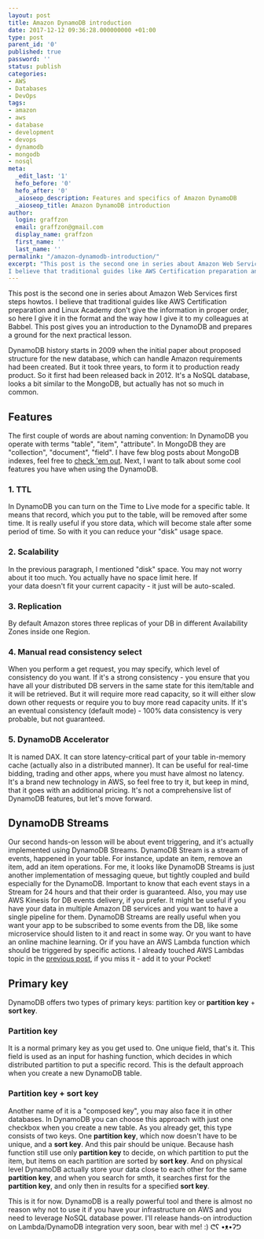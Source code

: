```yaml
---
layout: post
title: Amazon DynamoDB introduction
date: 2017-12-12 09:36:28.000000000 +01:00
type: post
parent_id: '0'
published: true
password: ''
status: publish
categories:
- AWS
- Databases
- DevOps
tags:
- amazon
- aws
- database
- development
- devops
- dynamodb
- mongodb
- nosql
meta:
  _edit_last: '1'
  hefo_before: '0'
  hefo_after: '0'
  _aioseop_description: Features and specifics of Amazon DynamoDB
  _aioseop_title: Amazon DynamoDB introduction
author:
  login: graffzon
  email: graffzon@gmail.com
  display_name: graffzon
  first_name: ''
  last_name: ''
permalink: "/amazon-dynamodb-introduction/"
excerpt: "This post is the second one in series about Amazon Web Services first steps howtos.
I believe that traditional guides like AWS Certification preparation and Linux Academy don't give the information in proper order, so here I give it in the format and the way how I give it to my colleagues at Babbel."
---
```


This post is the second one in series about Amazon Web Services first steps howtos.
I believe that traditional guides like AWS Certification preparation and Linux Academy don't give the information in proper order, so here I give it in the format and the way how I give it to my colleagues at Babbel.
This post gives you an introduction to the DynamoDB and prepares a ground for the next practical lesson.
<!--more-->
DynamoDB history starts in 2009 when the initial paper about proposed structure for the new database, which can handle Amazon requirements had been created. But it took three years, to form it to production ready product. So it first had been released back in 2012.
It's a NoSQL database, looks a bit similar to the MongoDB, but actually has not so much in common.
<h2>Features</h2>
The first couple of words are about naming convention:
In DynamoDB you operate with terms "table", "item", "attribute". In MongoDB they are "collection", "document", "field".
I have few blog posts about MongoDB indexes, feel free to <a href="http://zonov.me/chop-chop-mongodb-leveraging-indexes-power-part-1/" target="_blank" rel="noopener">check 'em out</a>.
Next, I want to talk about some cool features you have when using the DynamoDB.
<h3>1. TTL</h3>
In DynamoDB you can turn on the Time to Live mode for a specific table. It means that record, which you put to the table, will be removed after some time. It is really useful if you store data, which will become stale after some period of time. So with it you can reduce your "disk" usage space.
<h3>2. Scalability</h3>
In the previous paragraph, I mentioned "disk" space. You may not worry about it too much. You actually have no space limit here. If your data doesn't fit your current capacity - it just will be auto-scaled.
<h3>3. Replication</h3>
By default Amazon stores three replicas of your DB in different Availability Zones inside one Region.
<h3>4. Manual read consistency select</h3>
When you perform a get request, you may specify, which level of consistency do you want. If it's a strong consistency - you ensure that you have all your distributed DB servers in the same state for this item/table and it will be retrieved. But it will require more read capacity, so it will either slow down other requests or require you to buy more read capacity units. If it's an eventual consistency (default mode) - 100% data consistency is very probable, but not guaranteed.
<h3>5. DynamoDB Accelerator</h3>
It is named DAX. It can store latency-critical part of your table in-memory cache (actually also in a distributed manner). It can be useful for real-time bidding, trading and other apps, where you must have almost no latency. It's a brand new technology in AWS, so feel free to try it, but keep in mind, that it goes with an additional pricing.
It's not a comprehensive list of DynamoDB features, but let's move forward.
<h2>DynamoDB Streams</h2>
Our second hands-on lesson will be about event triggering, and it's actually implemented using DynamoDB Streams.
DynamoDB Stream is a stream of events, happened in your table. For instance, update an item, remove an item, add an item operations. For me, it looks like DynamoDB Streams is just another implementation of messaging queue, but tightly coupled and build especially for the DynamoDB. Important to know that each event stays in a Stream for 24 hours and that their order is guaranteed.
Also, you may use AWS Kinesis for DB events delivery, if you prefer. It might be useful if you have your data in multiple Amazon DB services and you want to have a single pipeline for them.
DynamoDB Streams are really useful when you want your app to be subscribed to some events from the DB, like some microservice should listen to it and react in some way. Or you want to have an online machine learning. Or if you have an AWS Lambda function which should be triggered by specific actions. I already touched AWS Lambdas topic in the <a href="http://zonov.me/amazon-lambda-api-gateway-introduction/" target="_blank" rel="noopener">previous post</a>, if you miss it - add it to your Pocket!
<h2>Primary key</h2>
DynamoDB offers two types of primary keys: partition key or <strong>partition key</strong> + <strong>sort key</strong>.
<h3>Partition key</h3>
It is a normal primary key as you get used to. One unique field, that's it. This field is used as an input for hashing function, which decides in which distributed partition to put a specific record. This is the default approach when you create a new DynamoDB table.
<h3>Partition key + sort key</h3>
Another name of it is a "composed key", you may also face it in other databases. In DynamoDB you can choose this approach with just one checkbox when you create a new table. As you already get, this type consists of two keys. One <strong>partition key</strong>, which now doesn't have to be unique, and a <strong>sort key</strong>. And this pair should be unique. Because hash function still use only <strong>partition key</strong> to decide, on which partition to put the item, but items on each partition are sorted by <strong>sort key</strong>. And on physical level DynamoDB actually store your data close to each other for the same <strong>partition key</strong>, and when you search for smth, it searches first for the <strong>partition key</strong>, and only then in results for a specified <strong>sort key</strong>.
 
This is it for now. DynamoDB is a really powerful tool and there is almost no reason why not to use it if you have your infrastructure on AWS and you need to leverage NoSQL database power.
I'll release hands-on introduction on Lambda/DynamoDB integration very soon, bear with me! :) ᕦʕ •ᴥ•ʔᕤ		
